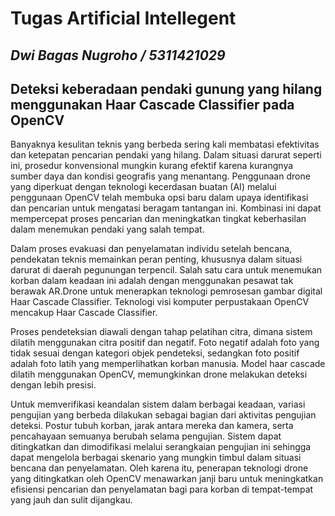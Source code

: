 # Tugas Artificial Intellegent
## _Dwi Bagas Nugroho / 5311421029_
## Deteksi keberadaan pendaki gunung yang hilang menggunakan Haar Cascade Classifier pada OpenCV

Banyaknya kesulitan teknis yang berbeda sering kali membatasi efektivitas dan ketepatan pencarian pendaki yang hilang. Dalam situasi darurat seperti ini, prosedur konvensional mungkin kurang efektif karena kurangnya sumber daya dan kondisi geografis yang menantang. Penggunaan drone yang diperkuat dengan teknologi kecerdasan buatan (AI) melalui penggunaan OpenCV telah membuka opsi baru dalam upaya identifikasi dan pencarian untuk mengatasi beragam tantangan ini. Kombinasi ini dapat mempercepat proses pencarian dan meningkatkan tingkat keberhasilan dalam menemukan pendaki yang salah tempat.

Dalam proses evakuasi dan penyelamatan individu setelah bencana, pendekatan teknis memainkan peran penting, khususnya dalam situasi darurat di daerah pegunungan terpencil.
Salah satu cara untuk menemukan korban dalam keadaan ini adalah dengan menggunakan pesawat tak berawak AR.Drone untuk menerapkan teknologi pemrosesan gambar digital Haar Cascade Classifier. Teknologi visi komputer perpustakaan OpenCV mencakup Haar Cascade Classifier.

Proses pendeteksian diawali dengan tahap pelatihan citra, dimana sistem dilatih menggunakan citra positif dan negatif. Foto negatif adalah foto yang tidak sesuai dengan kategori objek pendeteksi, sedangkan foto positif adalah foto latih yang memperlihatkan korban manusia. Model haar cascade dilatih menggunakan OpenCV, memungkinkan drone melakukan deteksi dengan lebih presisi.

Untuk memverifikasi keandalan sistem dalam berbagai keadaan, variasi pengujian yang berbeda dilakukan sebagai bagian dari aktivitas pengujian deteksi. Postur tubuh korban, jarak antara mereka dan kamera, serta pencahayaan semuanya berubah selama pengujian. Sistem dapat ditingkatkan dan dimodifikasi melalui serangkaian pengujian ini sehingga dapat mengelola berbagai skenario yang mungkin timbul dalam situasi bencana dan penyelamatan. Oleh karena itu, penerapan teknologi drone yang ditingkatkan oleh OpenCV menawarkan janji baru untuk meningkatkan efisiensi pencarian dan penyelamatan bagi para korban di tempat-tempat yang jauh dan sulit dijangkau.
